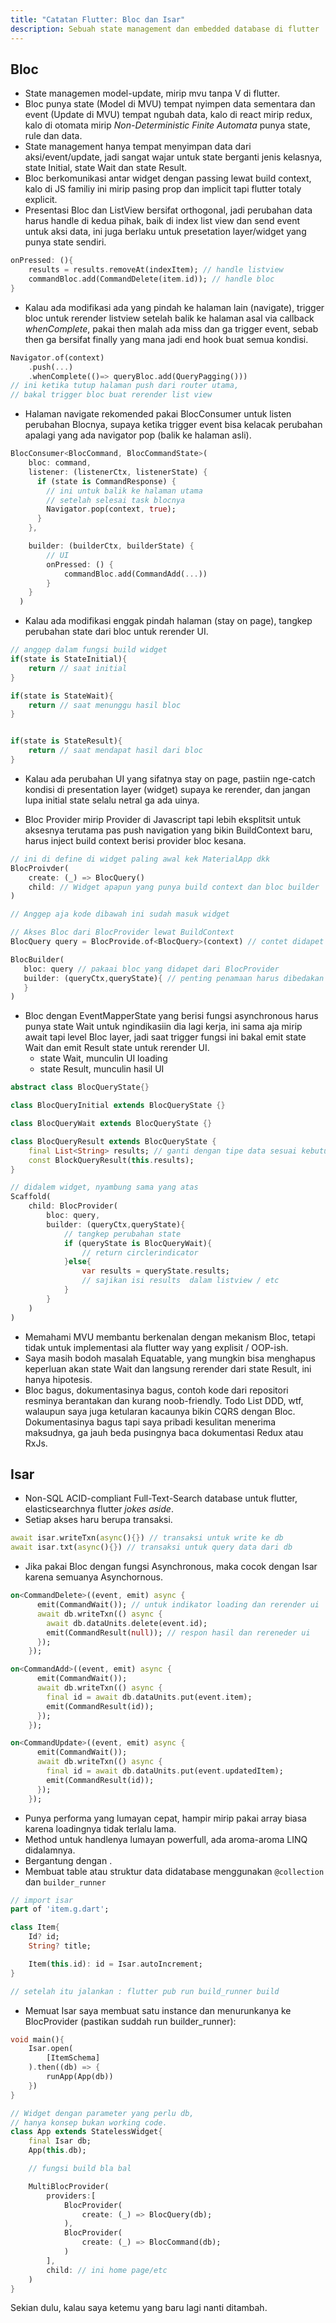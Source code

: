 ```yaml
---
title: "Catatan Flutter: Bloc dan Isar"
description: Sebuah state management dan embedded database di flutter
---
```


## Bloc
- State managemen model-update, mirip mvu tanpa V di flutter. 
- Bloc punya state (Model di MVU) tempat nyimpen data sementara dan event (Update di MVU) tempat ngubah data, kalo di react mirip redux, kalo di otomata mirip *Non-Deterministic Finite Automata* punya state, rule dan data.
- State management hanya tempat menyimpan data dari aksi/event/update, jadi sangat wajar untuk state berganti jenis kelasnya, state Initial, state Wait dan state Result.
- Bloc berkomunikasi antar widget dengan passing lewat build context, kalo di JS familiy ini  mirip pasing prop dan implicit tapi flutter totaly explicit.
- Presentasi Bloc dan ListView bersifat orthogonal, jadi perubahan data harus handle di kedua pihak, baik di index list view dan send event untuk aksi data, ini juga berlaku untuk presetation layer/widget yang punya state sendiri.
```dart
onPressed: (){
	results = results.removeAt(indexItem); // handle listview
	commandBloc.add(CommandDelete(item.id)); // handle bloc
}
```
- Kalau ada modifikasi ada yang pindah ke halaman lain (navigate), trigger bloc untuk rerender listview setelah balik ke halaman asal via callback *whenComplete*, pakai then malah ada miss dan ga trigger event, sebab then ga bersifat finally yang mana jadi end hook buat semua kondisi.
```dart
Navigator.of(context)
    .push(...)
    .whenComplete(()=> queryBloc.add(QueryPagging())) 
// ini ketika tutup halaman push dari router utama,
// bakal trigger bloc buat rerender list view
```
-  Halaman navigate rekomended pakai BlocConsumer untuk listen perubahan Blocnya, supaya ketika trigger event bisa kelacak perubahan apalagi yang ada navigator pop (balik ke halaman asli).
```dart
BlocConsumer<BlocCommand, BlocCommandState>(
    bloc: command,
    listener: (listenerCtx, listenerState) {
      if (state is CommandResponse) {
        // ini untuk balik ke halaman utama 
        // setelah selesai task blocnya
        Navigator.pop(context, true);
      }
    },

    builder: (builderCtx, builderState) {
	    // UI 
	    onPressed: () {
		    commandBloc.add(CommandAdd(...))
	    }
    }
  )
```

- Kalau ada modifikasi enggak pindah halaman (stay on page), tangkep perubahan state dari bloc untuk rerender UI.

```dart
// anggep dalam fungsi build widget
if(state is StateInitial){
    return // saat initial
}

if(state is StateWait){
    return // saat menunggu hasil bloc
}


if(state is StateResult){
    return // saat mendapat hasil dari bloc
}
```

- Kalau ada perubahan UI yang sifatnya stay on page, pastiin nge-catch kondisi di presentation layer (widget) supaya ke rerender, dan jangan lupa initial state selalu netral ga ada uinya.

- Bloc Provider mirip Provider di Javascript tapi lebih eksplitsit untuk aksesnya terutama pas push navigation yang bikin BuildContext baru, harus inject build context berisi provider bloc kesana.
```dart
// ini di define di widget paling awal kek MaterialApp dkk
BlocProivder(
	create: (_) => BlocQuery()
	child: // Widget apapun yang punya build context dan bloc builder
)

// Anggep aja kode dibawah ini sudah masuk widget

// Akses Bloc dari BlocProvider lewat BuildContext
BlocQuery query = BlocProvide.of<BlocQuery>(context) // contet didapet dari Widget 

BlocBuilder(
   bloc: query // pakaai bloc yang didapet dari BlocProvider
   builder: (queryCtx,queryState){ // penting penamaan harus dibedakan biar tidak rancu
   }
)
```
- Bloc dengan EventMapperState yang berisi fungsi asynchronous harus punya state Wait untuk ngindikasiin dia lagi kerja, ini sama aja mirip await tapi level Bloc layer, jadi saat trigger fungsi ini bakal emit state Wait dan emit Result state untuk rerender UI.
	- state Wait, munculin UI loading
	- state Result, munculin hasil UI
```dart
abstract class BlocQueryState{}

class BlocQueryInitial extends BlocQueryState {}

class BlocQueryWait extends BlocQueryState {}

class BlocQueryResult extends BlocQueryState {
	final List<String> results; // ganti dengan tipe data sesuai kebutuhan
	const BlockQueryResult(this.results);
}

// didalem widget, nyambung sama yang atas
Scaffold(
	child: BlocProvider(
		bloc: query,
		builder: (queryCtx,queryState){
			// tangkep perubahan state
			if (queryState is BlocQueryWait){
				// return circlerindicator
			}else{
				var results = queryState.results;
				// sajikan isi results  dalam listview / etc
			}
		}
	)
)
```
- Memahami MVU membantu berkenalan dengan mekanism Bloc, tetapi tidak untuk implementasi ala flutter way yang explisit / OOP-ish.
- Saya masih bodoh masalah Equatable, yang mungkin bisa menghapus keperluan akan state Wait dan langsung rerender dari state Result, ini hanya hipotesis.
- Bloc bagus, dokumentasinya bagus, contoh kode dari repositori resminya berantakan dan kurang noob-friendly. Todo List DDD, wtf, walaupun saya juga ketularan kacaunya bikin CQRS dengan Bloc. Dokumentasinya bagus tapi saya pribadi kesulitan menerima maksudnya, ga jauh beda pusingnya baca dokumentasi Redux atau RxJs.

## Isar
- Non-SQL ACID-compliant Full-Text-Search database untuk flutter, elasticsearchnya flutter *jokes aside*.
- Setiap akses haru berupa transaksi.
```dart
await isar.writeTxn(async(){}) // transaksi untuk write ke db
await isar.txt(async(){}) // transaksi untuk query data dari db
```
- Jika pakai Bloc dengan fungsi Asynchronous, maka cocok dengan Isar karena semuanya Asynchornous.
```dart
on<CommandDelete>((event, emit) async {
      emit(CommandWait()); // untuk indikator loading dan rerender ui
      await db.writeTxn(() async {
        await db.dataUnits.delete(event.id);
        emit(CommandResult(null)); // respon hasil dan rereneder ui
      });
    });

on<CommandAdd>((event, emit) async {
      emit(CommandWait()); 
      await db.writeTxn(() async {
        final id = await db.dataUnits.put(event.item);
        emit(CommandResult(id)); 
      });
    });

on<CommandUpdate>((event, emit) async {
      emit(CommandWait());
      await db.writeTxn(() async {
        final id = await db.dataUnits.put(event.updatedItem);
        emit(CommandResult(id));
      });
    });
```
- Punya performa yang lumayan cepat, hampir mirip pakai array biasa karena loadingnya tidak terlalu lama.
- Method untuk handlenya lumayan powerfull, ada aroma-aroma LINQ didalamnya.
- Bergantung dengan .
- Membuat table atau struktur data didatabase menggunakan `@collection` dan `builder_runner`

```dart
// import isar
part of 'item.g.dart';

class Item{
    Id? id;
    String? title;

    Item(this.id): id = Isar.autoIncrement;
}

// setelah itu jalankan : flutter pub run build_runner build
```
- Memuat Isar saya membuat satu instance dan menurunkanya ke BlocProvider (pastikan suddah run builder_runner):
```dart
void main(){
    Isar.open(
        [ItemSchema]
    ).then((db) => {
        runApp(App(db))
    })
}

// Widget dengan parameter yang perlu db,
// hanya konsep bukan working code.
class App extends StatelessWidget{
    final Isar db;
    App(this.db);

    // fungsi build bla bal

    MultiBlocProvider(
        providers:[
            BlocProvider(
                create: (_) => BlocQuery(db);
            ),
            BlocProvider(
                create: (_) => BlocCommand(db);
            )
        ],
        child: // ini home page/etc
    )
}
```

Sekian  dulu, kalau saya ketemu yang baru lagi nanti ditambah.